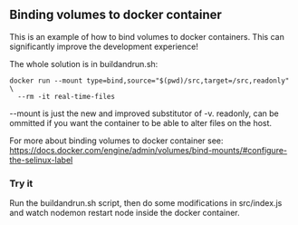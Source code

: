 ## Binding volumes to docker container ##

This is an example of how to bind volumes to docker containers. This can significantly improve the development experience!

The whole solution is in buildandrun.sh:

```
docker run --mount type=bind,source="$(pwd)/src,target=/src,readonly" \
  --rm -it real-time-files
```

--mount is just the new and improved substitutor of -v.
readonly, can be ommitted if you want the container to be able to alter files on the host.

For more about binding volumes to docker container see: https://docs.docker.com/engine/admin/volumes/bind-mounts/#configure-the-selinux-label

### Try it ###

Run the buildandrun.sh script, then do some modifications in src/index.js and watch nodemon restart node inside the docker container.